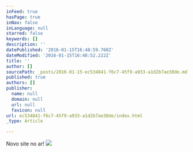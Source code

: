 ```yaml
---
inFeed: true
hasPage: true
inNav: false
inLanguage: null
starred: false
keywords: []
description: ''
datePublished: '2016-01-15T16:48:59.768Z'
dateModified: '2016-01-15T16:48:52.222Z'
title: ''
author: []
sourcePath: _posts/2016-01-15-ec534841-f6c7-45f9-a933-a1d2b7ae38de.md
published: true
authors: []
publisher:
  name: null
  domain: null
  url: null
  favicon: null
url: ec534841-f6c7-45f9-a933-a1d2b7ae38de/index.html
_type: Article

---
```

Novo site no ar!
![](https://the-grid-user-content.s3-us-west-2.amazonaws.com/f5fa2609-dcc1-4da6-ad7e-10402162ae98.jpg)